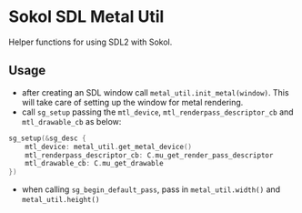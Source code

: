 # Sokol SDL Metal Util

Helper functions for using SDL2 with Sokol.

## Usage
- after creating an SDL window call `metal_util.init_metal(window)`. This will take care of setting up the window for metal rendering.
- call `sg_setup` passing the `mtl_device`, `mtl_renderpass_descriptor_cb` and `mtl_drawable_cb` as below:

```c
sg_setup(&sg_desc {
    mtl_device: metal_util.get_metal_device()
    mtl_renderpass_descriptor_cb: C.mu_get_render_pass_descriptor
    mtl_drawable_cb: C.mu_get_drawable
})
```

- when calling `sg_begin_default_pass`, pass in `metal_util.width()` and `metal_util.height()`